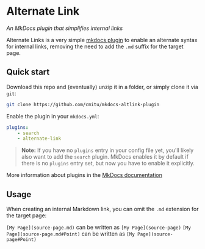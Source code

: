 # Alternate Link

*An MkDocs plugin that simplifies internal links*

Alternate Links is a very simple [mkdocs plugin](http://www.mkdocs.org/user-guide/plugins/) to enable an
alternate syntax for internal links, removing the need to add the `.md` suffix for the target page.
 
## Quick start

Download this repo and (eventually) unzip it in a folder, or simply clone it via `git`:
``` bash
git clone https://github.com/cmitu/mkdocs-altlink-plugin
```

Enable the plugin in your `mkdocs.yml`:

```yaml
plugins:
    - search
    - alternate-link
```

> **Note:** If you have no `plugins` entry in your config file yet, you'll likely also want to add the `search` plugin. MkDocs enables it by default if there is no `plugins` entry set, but now you have to enable it explicitly.

More information about plugins in the [MkDocs documentation][mkdocs-plugins]


## Usage
When creating an internal Markdown link, you can omit the `.md` extension for the target page:

`[My Page](source-page.md)` can be written as `[My Page](source-page)`
`[My Page](source-page.md#Point)` can be written as `[My Page](source-page#Point)`

[mkdocs-plugins]: http://www.mkdocs.org/user-guide/plugins/
